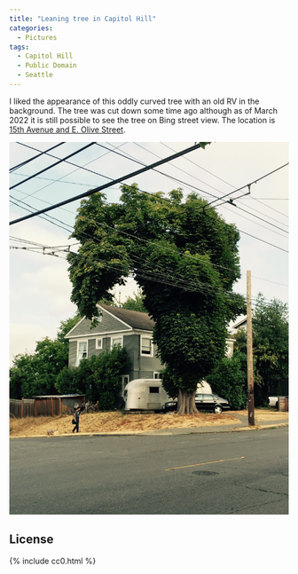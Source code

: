 ```yaml
---
title: "Leaning tree in Capitol Hill"
categories:
  - Pictures
tags:
  - Capitol Hill
  - Public Domain
  - Seattle
---
```


I liked the appearance of this oddly curved tree with an old RV in the background. The tree was cut down some time ago although as of March 2022 it is still possible to see the tree on Bing street view. The location is [15th Avenue and E. Olive Street](https://www.bing.com/maps?osid=3795ba56-7f54-47b0-8a16-7314e20104ec&cp=47.616444~-122.312817&lvl=19&dir=321.20486&pi=8.129562&style=x&mo=z.0&v=2&sV=2&form=S00027).

![A tree is tightly curved downward like an upside-down J. In the background is a house and silver RV, and in front a man is walking on the sidewalk.](/assets/images/2015/2015-08-13-leaning-tree-in-capitol-hill.jpg)

## License

{% include cc0.html %}